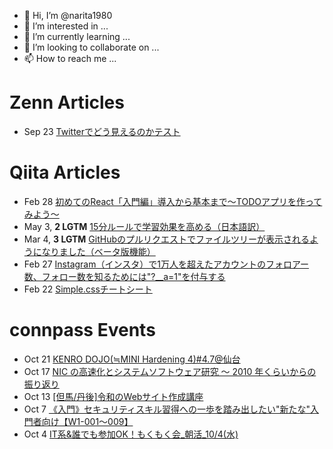 - 👋 Hi, I’m @narita1980
- 👀 I’m interested in ...
- 🌱 I’m currently learning ...
- 💞️ I’m looking to collaborate on ...
- 📫 How to reach me ...

# Zenn Articles

<!-- profile updater begin: zenn -->
- Sep 23 [Twitterでどう見えるのかテスト](https://zenn.dev/narita1980/articles/cbb21f8d7f785752d6ac)
<!-- profile updater end: zenn -->

# Qiita Articles

<!-- profile updater begin: qiita -->
- Feb 28 [初めてのReact「入門編」導入から基本まで〜TODOアプリを作ってみよう〜](https://qiita.com/narita1980/items/49df43425ba2400bd0c2)
- May 3, **2 LGTM** [15分ルールで学習効果を高める（日本語訳）](https://qiita.com/narita1980/items/d0ad5246344fc6e4380f)
- Mar 4, **3 LGTM** [GitHubのプルリクエストでファイルツリーが表示されるようになりました（ベータ版機能）](https://qiita.com/narita1980/items/bee2c5232342a51e0415)
- Feb 27 [Instagram（インスタ）で1万人を超えたアカウントのフォロアー数、フォロー数を知るためには"?__a=1"を付与する](https://qiita.com/narita1980/items/630b7014fa893461b991)
- Feb 22 [Simple.cssチートシート](https://qiita.com/narita1980/items/fd2ccf0e91944aab9fd5)
<!-- profile updater end: qiita -->

# connpass Events

<!-- profile updater begin: connpass -->
- Oct 21 [KENRO DOJO(≒MINI Hardening 4)#4.7@仙台](https://minihardening.connpass.com/event/296488/)
- Oct 17 [NIC の高速化とシステムソフトウェア研究 〜 2010 年くらいからの振り返り](https://iijlab-seminars.connpass.com/event/297595/)
- Oct 13 [[但馬/丹後]令和のWebサイト作成講座](https://tajima-meetup.connpass.com/event/297640/)
- Oct 7 [《入門》セキュリティスキル習得への一歩を踏み出したい"新たな"入門者向け【W1-001～009】](https://bugbounty.connpass.com/event/297655/)
- Oct 4 [IT系&誰でも参加OK！もくもく会_朝活_10/4(水)](https://morimori.connpass.com/event/297657/)
<!-- profile updater end: connpass -->

<!---
narita1980/narita1980 is a ✨ special ✨ repository because its `README.md` (this file) appears on your GitHub profile.
You can click the Preview link to take a look at your changes.
--->
